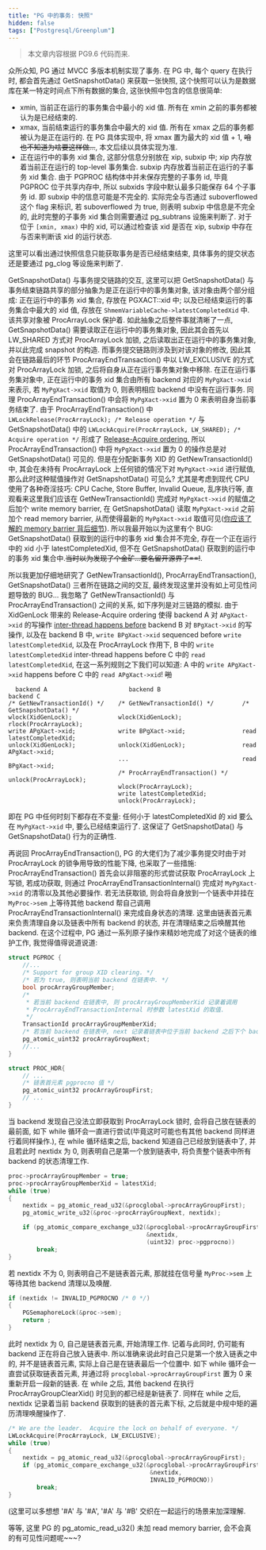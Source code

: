 ```yaml
---
title: "PG 中的事务: 快照"
hidden: false
tags: ["Postgresql/Greenplum"]
---
```


>   本文章内容根据 PG9.6 代码而来.

众所众知, PG 通过 MVCC 多版本机制实现了事务. 在 PG 中, 每个 query 在执行时, 都会首先通过 GetSnapshotData() 来获取一张快照, 这个快照可以认为是数据库在某一特定时间点下所有数据的集合, 这张快照中包含的信息很简单:

-  xmin, 当前正在运行的事务集合中最小的 xid 值. 所有在 xmin 之前的事务都被认为是已经结束的.
-  xmax, 当前结束运行的事务集合中最大的 xid 值. 所有在 xmax 之后的事务都被认为是正在运行的. 在 PG 具体实现中, 将 xmax 置为最大的 xid 值 + 1, ~~咱也不知道为啥要这样做...~~, 本文后续以具体实现为准.
-  正在运行中的事务 xid 集合, 这部分信息分别放在 xip, subxip 中; xip 内存放着当前正在运行的 top-level 事务集合. subxip 内存放着当前正在运行的子事务 xid 集合. 由于 PGPROC 结构体中并未保存完整的子事务 id, 毕竟 PGPROC 位于共享内存中, 所以 subxids 字段中默认最多只能保存 64 个子事务 id. 即 subxip 中的信息可能是不完全的. 实际完全与否通过 suboverflowed 这个 flag 来标识, 若 suboverflowed 为 true, 则表明 subxip 中信息是不完全的, 此时完整的子事务 xid 集合则需要通过 pg_subtrans 设施来判断了. 对于位于 `[xmin, xmax)` 中的 xid, 可以通过检查该 xid 是否在 xip, subxip 中存在与否来判断该 xid 的运行状态.

这里可以看出通过快照信息只能获取事务是否已经结束结束, 具体事务的提交状态还是要通过 pg_clog 等设施来判断了.

GetSnapshotData() 与事务提交链路的交互, 这里可以把 GetSnapshotData() 与事务结束链路共享的部分抽象为是正在运行中的事务集对象, 该对象由两个部分组成: 正在运行中的事务 xid 集合, 存放在 PGXACT::xid 中; 以及已经结束运行的事务集合中最大的 xid 值, 存放在 `ShmemVariableCache->latestCompletedXid` 中. 该共享对象被 ProcArrayLock 保护着. 如此抽象之后整件事就清晰了一点, GetSnapshotData() 需要读取正在运行中的事务集对象, 因此其会首先以 LW_SHARED 方式对 ProcArrayLock 加锁, 之后读取出正在运行中的事务集对象, 并以此完成 snapshot 的构造. 而事务提交链路则涉及到对该对象的修改, 因此其会在链路最后的环节 ProcArrayEndTransaction() 中以 LW_EXCLUSIVE 的方式对 ProcArrayLock 加锁, 之后将自身从正在运行事务集对象中移除. 在正在运行事务集对象中, 正在运行中的事务 xid 集合由所有 backend 对应的 `MyPgXact->xid` 来表示, 若 `MyPgXact->xid` 取值为 0, 则表明相应 backend 中没有在运行事务. 同理 ProcArrayEndTransaction() 中会将 `MyPgXact->xid` 置为 0 来表明自身当前事务结束了. 由于 ProcArrayEndTransaction() 中 `LWLockRelease(ProcArrayLock); /* Release operation */` 与 GetSnapshotData() 中的 `LWLockAcquire(ProcArrayLock, LW_SHARED); /* Acquire operation */` 形成了 [Release-Acquire ordering](https://en.cppreference.com/w/cpp/atomic/memory_order#Release-Acquire_ordering), 所以 ProcArrayEndTransaction() 中将 `MyPgXact->xid` 置为 0 的操作总是对 GetSnapshotData() 可见的. 但是在分配新事务 XID 的 GetNewTransactionId() 中, 其会在未持有 ProcArrayLock 上任何锁的情况下对 `MyPgXact->xid` 进行赋值, 那么此时这种赋值操作对 GetSnapshotData() 可见么? 尤其是考虑到现代 CPU 使用了各种奇淫技巧: CPU Cache, Store Buffer, Invalid Queue, 乱序执行等, 直观看来这里我们应该在 GetNewTransactionId() 完成对 `MyPgXact->xid` 的赋值之后加个 write memory barrier, 在 GetSnapshotData() 读取 `MyPgXact->xid` 之前加个 read memory barrier, 从而使得最新的 `MyPgXact->xid` 取值可见([你应该了解的 memory barrier 背后细节]({{site.url}}/2018/12/05/whymb/)). 所以我最开始以为这里有个 BUG: GetSnapshotData() 获取到的运行中的事务 xid 集合并不完全, 存在一个正在运行中的 xid 小于 latestCompletedXid, 但不在 GetSnapshotData() 获取到的运行中的事务 xid 集合中.~~当时以为发现了个金矿...要名留开源界了==!~~.

所以我更加仔细地研究了 GetNewTransactionId(), ProcArrayEndTransaction(), GetSnapshotData() 三者所在链路之间的交互, 最终发现这里并没有如上可见性问题导致的 BUG... 我忽略了 GetNewTransactionId() 与 ProcArrayEndTransaction() 之间的关系, 如下序列是对三链路的模拟. 由于 XidGenLock 带来的 Release-Acquire ordering 使得 backend A 对 `APgXact->xid` 的写操作 [inter-thread happens before](https://en.cppreference.com/w/cpp/atomic/memory_order#Happens-before) backend B 对 `BPgXact->xid` 的写操作, 以及在 backend B 中, `write BPgXact->xid` sequenced before `write latestCompletedXid`, 以及在 ProcArrayLock 作用下, B 中的 `write latestCompletedXid` inter-thread happens before C 中的 `read latestCompletedXid`, 在这一系列规则之下我们可以知道: A 中的 `write APgXact->xid` happens before C 中的 `read APgXact->xid`! ~~啪~~

```
  backend A                       backend B                          backend C
/* GetNewTransactionId() */    /* GetNewTransactionId() */        /* GetSnapshotData() */
wlock(XidGenLock);             wlock(XidGenLock);                 rlock(ProcArrayLock);
write APgXact->xid;            write BPgXact->xid;                read latestCompletedXid;
unlock(XidGenLock);            unlock(XidGenLock);                read APgXact->xid;
                               ...                                read BPgXact->xid;
                               /* ProcArrayEndTransaction() */    unlock(ProcArrayLock);
                               wlock(ProcArrayLock);
                               write latestCompletedXid;
                               unlock(ProcArrayLock);
```

即在 PG 中任何时刻下都存在不变量: 任何小于 latestCompletedXid 的 xid 要么在 `MyPgXact->xid` 中, 要么已经结束运行了. 这保证了 GetSnapshotData() 与 GetSnapshotData() 行为的正确性.

再说回 ProcArrayEndTransaction(), PG 的大佬们为了减少事务提交时由于对 ProcArrayLock 的锁争用导致的性能下降, 也采取了一些措施: ProcArrayEndTransaction() 首先会以非阻塞的形式尝试获取 ProcArrayLock 上写锁, 若成功获取, 则通过 ProcArrayEndTransactionInternal() 完成对 `MyPgXact->xid` 的清零以及其他必要操作. 若无法获取锁, 则会将自身放到一个链表中并挂在 `MyProc->sem` 上等待其他 backend 帮自己调用 ProcArrayEndTransactionInternal() 来完成自身状态的清理. 这里由链表首元素来负责清理自身以及链表中所有 backend 的状态, 并在清理结束之后唤醒其他 backend. 在这个过程中, PG 通过一系列原子操作来精妙地完成了对这个链表的维护工作, 我觉得值得说道说道:

```c++
struct PGPROC {
    //...
    /* Support for group XID clearing. */
    /* 若为 true, 则表明当前 backend 在链表中. */
    bool procArrayGroupMember;
    /*
     * 若当前 backend 在链表中, 则 procArrayGroupMemberXid 记录着调用
     * ProcArrayEndTransactionInternal 时参数 latestXid 的取值.
     */
    TransactionId procArrayGroupMemberXid;
    /* 若当前 backend 在链表中, next 记录着链表中位于当前 backend 之后下个 backend pgprocno 值. */
    pg_atomic_uint32 procArrayGroupNext;
    //...
}

struct PROC_HDR{
    // ...
    /* 链表首元素 pgprocno 值 */
    pg_atomic_uint32 procArrayGroupFirst;
    // ...
}
```

当 backend 发现自己没法立即获取到 ProcArrayLock 锁时, 会将自己放在链表的最前面, 如下 while 循环会一直进行尝试(毕竟这时可能也有其他 backend 同样进行着同样操作.), 在 while 循环结束之后, backend 知道自己已经放到链表中了, 并且若此时 nextidx 为 0, 则表明自己是第一个放到链表中, 将负责整个链表中所有 backend 的状态清理工作.

```c++
proc->procArrayGroupMember = true;
proc->procArrayGroupMemberXid = latestXid;
while (true)
{
    nextidx = pg_atomic_read_u32(&procglobal->procArrayGroupFirst);
    pg_atomic_write_u32(&proc->procArrayGroupNext, nextidx);

    if (pg_atomic_compare_exchange_u32(&procglobal->procArrayGroupFirst,
                                       &nextidx,
                                       (uint32) proc->pgprocno))
        break;
}
```

若 nextidx 不为 0, 则表明自己不是链表首元素, 那就挂在信号量 `MyProc->sem` 上等待其他 backend 清理以及唤醒.

```c++
if (nextidx != INVALID_PGPROCNO /* 0 */)
{
    PGSemaphoreLock(&proc->sem);
    return ;
}
```

此时 nextidx 为 0, 自己是链表首元素, 开始清理工作. 记着与此同时, 仍可能有 backend 正在将自己放入链表中. 所以准确来说此时自己只是第一个放入链表之中的, 并不是链表首元素, 实际上自己是在链表最后一个位置中. 如下 while 循环会一直尝试获取链表首元素, 并通过将 `procglobal->procArrayGroupFirst` 置为 0 来重新开启一段新的链表. 在 while 之后, 其他 backend 在执行 ProcArrayGroupClearXid() 时见到的都已经是新链表了. 同样在 while 之后, nextidx 记录着当前 backend 获取到的链表的首元素下标, 之后就是中规中矩的遍历清理唤醒操作了.

```c++
/* We are the leader.  Acquire the lock on behalf of everyone. */
LWLockAcquire(ProcArrayLock, LW_EXCLUSIVE);
while (true)
{
    nextidx = pg_atomic_read_u32(&procglobal->procArrayGroupFirst);
    if (pg_atomic_compare_exchange_u32(&procglobal->procArrayGroupFirst,
                                        &nextidx,
                                        INVALID_PGPROCNO))
        break;
}
```

(这里可以多想想 '#A' 与 '#A', '#A' 与 '#B' 交织在一起运行的场景来加深理解.

等等, 这里 PG 的 pg_atomic_read_u32() 未加 read memory barrier, 会不会真的有可见性问题呢~~~?
